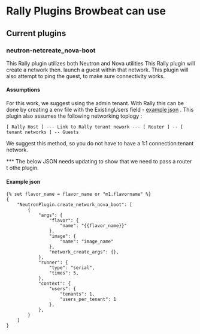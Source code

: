 # Rally Plugins Browbeat can use
## Current plugins
### neutron-netcreate_nova-boot
This Rally plugin utilizes both Neutron and Nova utilities This Rally plugin will create a network then. launch a guest within that network. This plugin will also attempt to ping the guest, to make sure connectivity works.

#### Assumptions
For this work, we suggest using the admin tenant. With Rally this can be done by creating a env file with the ExistingUsers field - [example json](rally-neutron/admintenant-env.json) . This plugin also assumes the following networking toplogy :
```
[ Rally Host ] --- Link to Rally tenant nework --- [ Router ] -- [ tenant networks ] -- Guests
```
We suggest this method, so you do not have to have a 1:1 connection:tenant network.

*** The below JSON needs updating to show that we need to pass a router t othe plugin.

#### Example json
```
{% set flavor_name = flavor_name or "m1.flavorname" %}
{
    "NeutronPlugin.create_network_nova_boot": [
        {
            "args": {
                "flavor": {
                    "name": "{{flavor_name}}"
                },
                "image": {
                    "name": "image_name"
                },
                "network_create_args": {},
            },
            "runner": {
                "type": "serial",
                "times": 5,
            },
            "context": {
                "users": {
                    "tenants": 1,
                    "users_per_tenant": 1
                },
            },
        }
    ]
}
```

